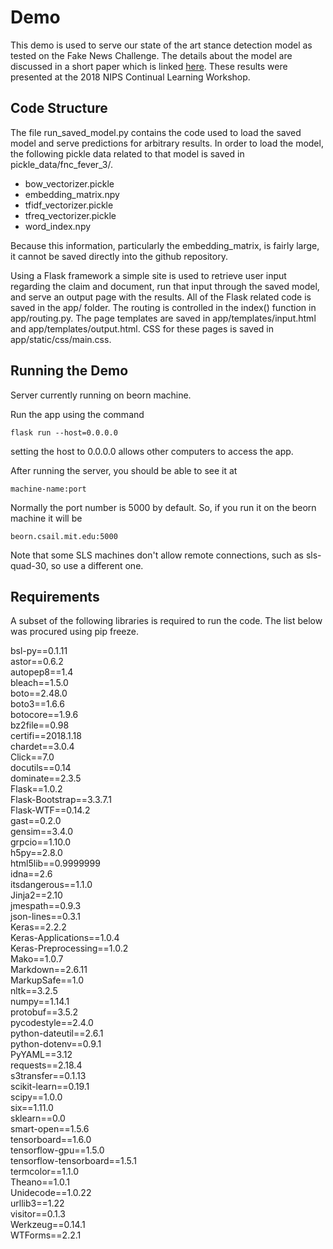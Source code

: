 # Demo

This demo is used to serve our state of the art stance detection model as tested on the Fake News Challenge.
The details about the model are discussed in a short paper which is linked [here](https://marcpickett.com/cl2018/CL-2018_paper_29.pdf).
These results were presented at the 2018 NIPS Continual Learning Workshop.

## Code Structure

The file run_saved_model.py contains the code used to load the saved model and serve predictions for arbitrary
results. In order to load the model, the following pickle data related to that model is saved in
pickle_data/fnc_fever_3/.

- bow_vectorizer.pickle
- embedding_matrix.npy
- tfidf_vectorizer.pickle
- tfreq_vectorizer.pickle
- word_index.npy

Because this information, particularly the embedding_matrix, is fairly large, it cannot be saved directly into the github repository.

Using a Flask framework a simple site is used to retrieve user input regarding the claim and document, run that
input through the saved model, and serve an output page with the results. All of the Flask related code is
saved in the app/ folder. The routing is controlled in the index() function in app/routing.py. The page templates 
are saved in app/templates/input.html and app/templates/output.html. CSS for these pages is saved in app/static/css/main.css.

## Running the Demo

Server currently running on beorn machine.

Run the app using the command

```
flask run --host=0.0.0.0
```

setting the host to 0.0.0.0 allows other computers to access the app.

After running the server, you should be able to see it at 

``` 
machine-name:port
```   

Normally the port number is 5000 by default. So, if you run it on the beorn machine it will be 

```   
beorn.csail.mit.edu:5000
```   

Note that some SLS machines don't allow remote connections, such as sls-quad-30, so use a different one.

## Requirements

A subset of the following libraries is required to run the code. The list below was procured using pip freeze.

bsl-py==0.1.11  
astor==0.6.2  
autopep8==1.4  
bleach==1.5.0  
boto==2.48.0  
boto3==1.6.6  
botocore==1.9.6  
bz2file==0.98  
certifi==2018.1.18  
chardet==3.0.4  
Click==7.0  
docutils==0.14  
dominate==2.3.5  
Flask==1.0.2  
Flask-Bootstrap==3.3.7.1  
Flask-WTF==0.14.2  
gast==0.2.0  
gensim==3.4.0  
grpcio==1.10.0  
h5py==2.8.0  
html5lib==0.9999999  
idna==2.6  
itsdangerous==1.1.0  
Jinja2==2.10  
jmespath==0.9.3  
json-lines==0.3.1  
Keras==2.2.2  
Keras-Applications==1.0.4  
Keras-Preprocessing==1.0.2  
Mako==1.0.7  
Markdown==2.6.11  
MarkupSafe==1.0  
nltk==3.2.5  
numpy==1.14.1  
protobuf==3.5.2  
pycodestyle==2.4.0  
python-dateutil==2.6.1  
python-dotenv==0.9.1  
PyYAML==3.12  
requests==2.18.4  
s3transfer==0.1.13  
scikit-learn==0.19.1  
scipy==1.0.0  
six==1.11.0  
sklearn==0.0  
smart-open==1.5.6  
tensorboard==1.6.0  
tensorflow-gpu==1.5.0  
tensorflow-tensorboard==1.5.1  
termcolor==1.1.0  
Theano==1.0.1  
Unidecode==1.0.22  
urllib3==1.22  
visitor==0.1.3  
Werkzeug==0.14.1  
WTForms==2.2.1  

